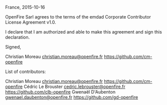 France, 2015-10-16

OpenFire Sarl agrees to the terms of the emdad Corporate Contributor License
Agreement v1.0.

I declare that I am authorized and able to make this agreement and sign this
declaration.

Signed,

Christian Moreau christian.moreau@openfire.fr https://github.com/cm-openfire

List of contributors:

Christian Moreau christian.moreau@openfire.fr https://github.com/cm-openfire
Cédric Le Brouster cedric.lebrouster@openfire.fr https://github.com/clb-openfire
Gwenaël D'Aubenton gwenael.daubenton@openfire.fr https://github.com/gd-openfire


